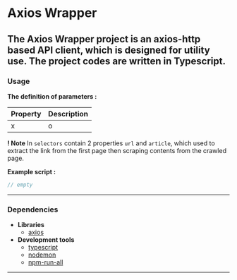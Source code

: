 # Axios Wrapper
The Axios Wrapper project is an axios-http based API client, which is designed for utility use. The project codes are written in Typescript.
---

### Usage
**The definition of parameters :**

| Property | Description |
| ------ | ----------- |
|x|o|

**! Note** In `selectors` contain 2 properties `url` and `article`, which used to extract the link from the first page then scraping contents from the crawled page.

**Example script :**
```typescript
// empty
```

---

### Dependencies
- **Libraries**
    - [axios](https://axios-http.com)
- **Development tools**
    - [typescript](https://www.typescriptlang.org/download)
    - [nodemon](https://www.npmjs.com/package/nodemon)
    - [npm-run-all](https://www.npmjs.com/package/npm-run-all)
---
